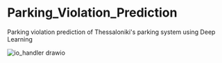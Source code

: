 # Parking_Violation_Prediction
Parking violation prediction of Thessaloniki's parking system using Deep Learning


![io_handler drawio](https://user-images.githubusercontent.com/44779987/183310614-2c443331-3147-4ca0-9cce-672c4ba6f170.png)
